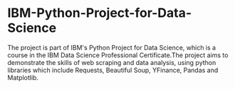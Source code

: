 # IBM-Python-Project-for-Data-Science
The project is part of IBM's Python Project for Data Science, which is a course in the IBM Data Science Professional Certificate.The project aims to demonstrate the skills of web scraping and data analysis, using python libraries which include Requests, Beautiful Soup, YFinance, Pandas and Matplotlib. 
